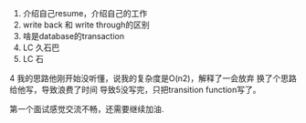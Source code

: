 1. 介绍自己resume，介绍自己的工作
2. write back 和 write through的区别
3. 啥是database的transaction
4. LC 久石巴
5. LC 石


4 我的思路他刚开始没听懂，说我的复杂度是O(n2)，解释了一会放弃 换了个思路给他写，导致浪费了时间 导致5没写完，只把transition function写了。

第一个面试感觉交流不畅，还需要继续加油.
